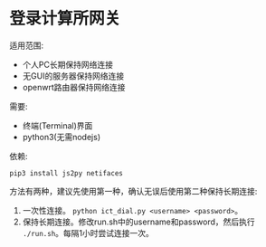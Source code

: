 # 登录计算所网关

适用范围:

* 个人PC长期保持网络连接
* 无GUI的服务器保持网络连接
* openwrt路由器保持网络连接

需要:

* 终端(Terminal)界面
* python3(无需nodejs)


依赖:
```
pip3 install js2py netifaces
```

方法有两种，建议先使用第一种，确认无误后使用第二种保持长期连接:

1. 一次性连接。 `python ict_dial.py <username> <password>`。
2. 保持长期连接。修改run.sh中的username和password，然后执行 `./run.sh`。每隔1小时尝试连接一次。

